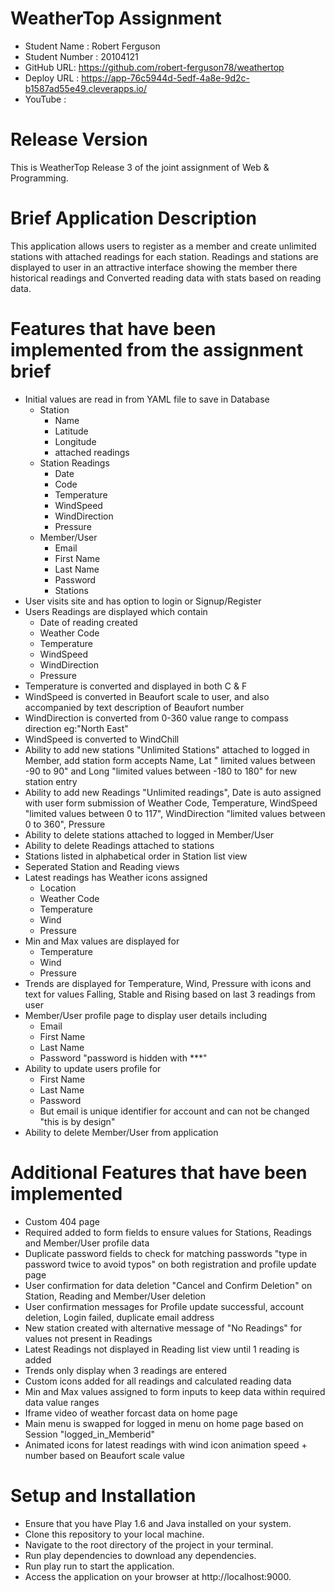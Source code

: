 # WeatherTop Assignment

* Student Name : Robert Ferguson 
* Student Number : 20104121 
* GitHub URL: https://github.com/robert-ferguson78/weathertop
* Deploy URL : https://app-76c5944d-5edf-4a8e-9d2c-b1587ad55e49.cleverapps.io/
* YouTube :

# Release Version
This is WeatherTop Release 3 of the joint assignment of Web & Programming.

# Brief Application Description
This application allows users to register as a member and create unlimited stations with attached readings for each 
station. Readings and stations are displayed to user in an attractive interface showing the member there historical 
readings and Converted reading data with stats based on reading data.

# Features that have been implemented from the assignment brief
* Initial values are read in from YAML file to save in Database
  * Station 
    * Name
    * Latitude
    * Longitude
    * attached readings
  * Station Readings
    * Date
    * Code
    * Temperature
    * WindSpeed
    * WindDirection
    * Pressure
  * Member/User
    * Email
    * First Name
    * Last Name
    * Password
    * Stations
* User visits site and has option to login or Signup/Register
* Users Readings are displayed which contain 
  * Date of reading created
  * Weather Code
  * Temperature
  * WindSpeed
  * WindDirection
  * Pressure
* Temperature is converted and displayed in both C & F
* WindSpeed is converted in Beaufort scale to user, and also accompanied by text description of Beaufort number
* WindDirection is converted from 0-360 value range to compass direction eg:"North East"
* WindSpeed is converted to WindChill
* Ability to add new stations "Unlimited Stations" attached to logged in Member, add station form accepts Name, Lat "
  limited values between -90 to 90" and Long "limited values between -180 to 180" for new station entry
* Ability to add new Readings "Unlimited readings", Date is auto assigned with user form submission of Weather Code,
  Temperature, WindSpeed "limited values between 0 to 117", WindDirection "limited values between 0 to 360", Pressure
* Ability to delete stations attached to logged in Member/User
* Ability to delete Readings attached to stations
* Stations listed in alphabetical order in Station list view
* Seperated Station and Reading views
* Latest readings has Weather icons assigned
  * Location
  * Weather Code
  * Temperature
  * Wind
  * Pressure
* Min and Max values are displayed for
  * Temperature
  * Wind
  * Pressure
* Trends are displayed for Temperature, Wind, Pressure with icons and text for values Falling, Stable and Rising based
  on last 3 readings from user
* Member/User profile page to display user details including 
  * Email
  * First Name
  * Last Name
  * Password "password is hidden with ***"
* Ability to update users profile for
  * First Name
  * Last Name
  * Password
  * But email is unique identifier for account and can not be changed "this is by design"
* Ability to delete Member/User from application

# Additional Features that have been implemented
* Custom 404 page
* Required added to form fields to ensure values for Stations, Readings and Member/User profile data
* Duplicate password fields to check for matching passwords "type in password twice to avoid typos" on both registration
  and profile update page
* User confirmation for data deletion "Cancel and Confirm Deletion" on Station, Reading and Member/User deletion
* User confirmation messages for Profile update successful, account deletion, Login failed, duplicate email address
* New station created with alternative message of "No Readings" for values not present in Readings
* Latest Readings not displayed in Reading list view until 1 reading is added
* Trends only display when 3 readings are entered
* Custom icons added for all readings and calculated reading data
* Min and Max values assigned to form inputs to keep data within required data value ranges
* Iframe video of weather forcast data on home page
* Main menu is swapped for logged in menu on home page based on Session "logged_in_Memberid"
* Animated icons for latest readings with wind icon animation speed + number based on Beaufort scale value
  
# Setup and Installation
* Ensure that you have Play 1.6 and Java installed on your system. 
* Clone this repository to your local machine. 
* Navigate to the root directory of the project in your terminal. 
* Run play dependencies to download any dependencies. 
* Run play run to start the application. 
* Access the application on your browser at http://localhost:9000.
